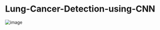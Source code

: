 # Lung-Cancer-Detection-using-CNN
![image](https://user-images.githubusercontent.com/64629896/170135413-bc98d31f-1e63-4e97-a5ab-3570b8a55d6c.png)
